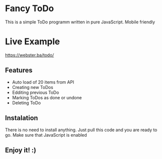 # Fancy ToDo 

This is a simple ToDo programm written in pure JavaScript.
Mobile friendly

# Live Example
https://webster.ba/todo/

## Features
- Auto load of 20 items from API
- Creating new ToDos
- Edditing previous ToDo
- Marking ToDos as done or undone
- Deleting ToDo

## Instalation
There is no need to install anything. Just pull this code and you are ready to go. 
Make sure that JavaScript is enabled


## Enjoy it! :)
